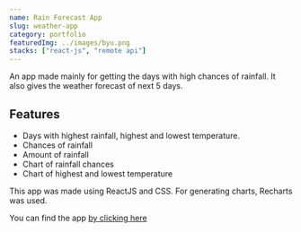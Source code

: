 ```yaml
---
name: Rain Forecast App
slug: weather-app
category: portfolio
featuredImg: ../images/byu.png
stacks: ["react-js", "remote api"]
---
```


An app made mainly for getting the days with high chances of rainfall. It also gives the weather forecast of next 5 days.

## Features

- Days with highest rainfall, highest and lowest temperature.
- Chances of rainfall
- Amount of rainfall
- Chart of rainfall chances
- Chart of highest and lowest temperature

This app was made using ReactJS and CSS. For generating charts, Recharts was used.

You can find the app [by clicking here](https://imranmollajoy.github.io/bring-your-umbrella/)
